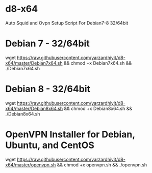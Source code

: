 # d8-x64
Auto Squid and Ovpn Setup Script For Debian7-8 32/64bit

# Debian 7 - 32/64bit
wget https://raw.githubusercontent.com/yarzardhiyit/d8-x64/master/Debian7x64.sh && chmod +x Debian7x64.sh && ./Debian7x64.sh

# Debian 8 - 32/64bit
wget https://raw.githubusercontent.com/yarzardhiyit/d8-x64/master/Debian8x64.sh && chmod +x Debian8x64.sh && ./Debian8x64.sh

# OpenVPN Installer for Debian, Ubuntu, and CentOS
wget https://raw.githubusercontent.com/yarzardhiyit/d8-x64/master/openvpn.sh && chmod +x openvpn.sh && ./openvpn.sh
